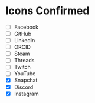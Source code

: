 # Icons Confirmed

- [ ] Facebook
- [ ] GitHub
- [ ] LinkedIn
- [ ] ORCID
- [ ] ~~Steam~~
- [ ] Threads
- [ ] Twitch
- [ ] YouTube
- [x] Snapchat
- [x] Discord
- [x] Instagram
